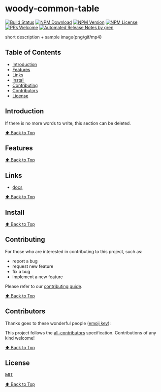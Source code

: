 # woody-common-table

[![Build Status](https://badgen.net/travis/woody.vip/woody-common-table/master)](https://travis-ci.com/woody.vip/woody-common-table)
[![NPM Download](https://badgen.net/npm/dm/@woody.vip/woody-common-table)](https://www.npmjs.com/package/@woody.vip/woody-common-table)
[![NPM Version](https://badgen.net/npm/v/@woody.vip/woody-common-table)](https://www.npmjs.com/package/@woody.vip/woody-common-table)
[![NPM License](https://badgen.net/npm/license/@woody.vip/woody-common-table)](https://github.com/woody.vip/woody-common-table/blob/master/LICENSE)
[![PRs Welcome](https://img.shields.io/badge/PRs-welcome-brightgreen.svg)](https://github.com/woody.vip/woody-common-table/pulls)
[![Automated Release Notes by gren](https://img.shields.io/badge/%F0%9F%A4%96-release%20notes-00B2EE.svg)](https://github-tools.github.io/github-release-notes/)

short description + sample image(png/gif/mp4)

## Table of Contents

- [Introduction](#introduction)
- [Features](#features)
- [Links](#links)
- [Install](#install)
- [Contributing](#contributing)
- [Contributors](#contributors)
- [License](#license)

## Introduction

If there is no more words to write, this section can be deleted.

[⬆ Back to Top](#table-of-contents)

## Features

[⬆ Back to Top](#table-of-contents)

## Links

- [docs](https://woody.vip.github.io/woody-common-table/)

[⬆ Back to Top](#table-of-contents)

## Install

[⬆ Back to Top](#table-of-contents)

## Contributing

For those who are interested in contributing to this project, such as:

- report a bug
- request new feature
- fix a bug
- implement a new feature

Please refer to our [contributing guide](https://github.com/FEMessage/.github/blob/master/CONTRIBUTING.md).

[⬆ Back to Top](#table-of-contents)

## Contributors

Thanks goes to these wonderful people ([emoji key](https://allcontributors.org/docs/en/emoji-key)):

<!-- ALL-CONTRIBUTORS-LIST:START - Do not remove or modify this section -->
<!-- prettier-ignore -->
<!-- ALL-CONTRIBUTORS-LIST:END -->

This project follows the [all-contributors](https://github.com/all-contributors/all-contributors) specification. Contributions of any kind welcome!

[⬆ Back to Top](#table-of-contents)

## License

[MIT](./LICENSE)

[⬆ Back to Top](#table-of-contents)
